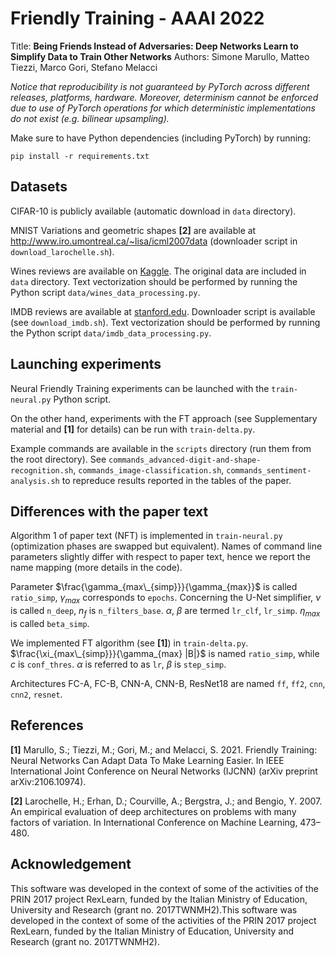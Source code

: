 # Friendly Training - AAAI 2022
Title: **Being Friends Instead of Adversaries: Deep Networks Learn to Simplify Data to Train Other Networks**
Authors: Simone Marullo, Matteo Tiezzi, Marco Gori, Stefano Melacci

_Notice that reproducibility is not guaranteed by PyTorch across different releases, platforms, hardware. Moreover, determinism cannot be enforced due to use of PyTorch operations for which deterministic implementations do not exist (e.g. bilinear upsampling)._

Make sure to have Python dependencies (including PyTorch) by running:
```
pip install -r requirements.txt
```

## Datasets
CIFAR-10 is publicly available (automatic download in `data` directory).

MNIST Variations and geometric shapes **[2]** are available at http://www.iro.umontreal.ca/~lisa/icml2007data (downloader script in `download_larochelle.sh`).

Wines reviews are available on [Kaggle](https://www.kaggle.com/zynicide/wine-reviews). The original data are included in `data` directory. Text vectorization should be performed by running the Python script `data/wines_data_processing.py`.

IMDB reviews are available at [stanford.edu](http://ai.stanford.edu/~amaas/data/sentiment/). Downloader script is available (see `download_imdb.sh`). Text vectorization should be performed by running the Python script `data/imdb_data_processing.py`.


## Launching experiments
Neural Friendly Training experiments can be launched with the `train-neural.py` Python script.

On the other hand, experiments with the FT approach (see Supplementary material and **[1]** for details) can be run with `train-delta.py`.

Example commands are available in the `scripts` directory (run them from the root directory). See `commands_advanced-digit-and-shape-recognition.sh`, `commands_image-classification.sh`, `commands_sentiment-analysis.sh` to repreduce results reported in the tables of the paper.

## Differences with the paper text
Algorithm 1 of paper text (NFT) is implemented in `train-neural.py` (optimization phases are swapped but equivalent).
Names of command line parameters slightly differ with respect to paper text, hence we report the name mapping (more details in the code).

Parameter $\frac{\gamma_{max\_{simp}}}{\gamma_{max}}$ is called `ratio_simp`, $\gamma_{max}$ corresponds to `epochs`.
Concerning the U-Net simplifier, $\nu$ is called `n_deep`, $n_f$ is `n_filters_base`.
$\alpha$, $\beta$ are termed `lr_clf`, `lr_simp`. $\eta_{max}$ is called `beta_simp`.

We implemented FT algorithm (see **[1]**) in `train-delta.py`.
$\frac{\xi_{max\_{simp}}}{\gamma_{max} |B|}$ is named `ratio_simp`, while $c$ is `conf_thres`.
$\alpha$ is referred to as `lr`, $\beta$ is `step_simp`.

Architectures FC-A, FC-B, CNN-A, CNN-B, ResNet18 are named `ff`, `ff2`, `cnn`, `cnn2`, `resnet`.

## References
**[1]** Marullo, S.; Tiezzi, M.; Gori, M.; and Melacci, S. 2021.
Friendly Training: Neural Networks Can Adapt Data To Make Learning Easier. 
In IEEE International Joint Conference on Neural Networks (IJCNN) (arXiv preprint arXiv:2106.10974).

**[2]** Larochelle, H.; Erhan, D.; Courville, A.; Bergstra, J.; and Bengio, Y. 2007.
An empirical evaluation of deep architectures on problems with many factors of variation. 
In International Conference on Machine Learning, 473–480.


Acknowledgement
---------------

This software was developed in the context of some of the activities of the PRIN 2017 project RexLearn, funded by the Italian Ministry of Education, University and Research (grant no. 2017TWNMH2).This software was developed in the context of some of the activities of the PRIN 2017 project RexLearn, funded by the Italian Ministry of Education, University and Research (grant no. 2017TWNMH2).
